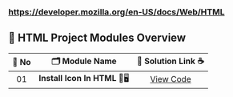 ### https://developer.mozilla.org/en-US/docs/Web/HTML


## 🧩 HTML Project Modules Overview

| 🔢 **No** | 🗂️ **Module Name**                | 🔗 **Solution Link** ☕ |
|:--------:|:----------------------------------:|:----------------------:|
| 01       | **Install Icon In HTML** 🎨🖥️                  | [View Code](https://github.com/Sangram03/Hackthons-Ideas-used/blob/main/Frontend/Html/InputIconInHtml.md) |

